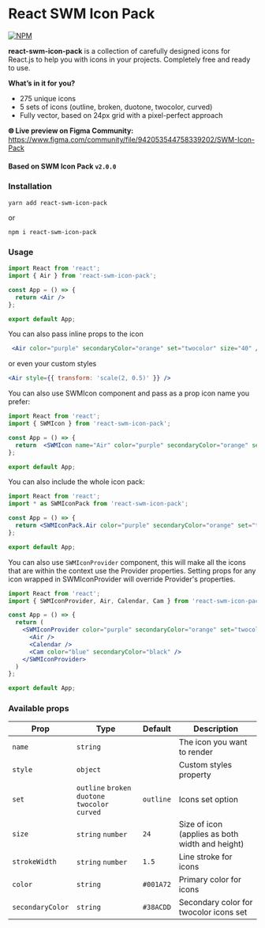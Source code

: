 # React SWM Icon Pack

[![NPM](https://img.shields.io/npm/v/react-swm-icon-pack.svg)](https://www.npmjs.com/package/react-swm-icon-pack)


**react-swm-icon-pack** is a collection of carefully designed icons for React.js to help you with icons in your projects. Completely free and ready to use.

**What’s in it for you?**
- 275 unique icons
- 5 sets of icons (outline, broken, duotone, twocolor, curved)
- Fully vector, based on 24px grid with a pixel-perfect approach

**🌐 Live preview on Figma Community:**
https://www.figma.com/community/file/942053544758339202/SWM-Icon-Pack


#### Based on SWM Icon Pack ```v2.0.0```


### Installation
    yarn add react-swm-icon-pack

  or

    npm i react-swm-icon-pack
    
### Usage

```jsx
import React from 'react';
import { Air } from 'react-swm-icon-pack';

const App = () => {
  return <Air />
};

export default App;
```

You can also pass inline props to the icon
```jsx
 <Air color="purple" secondaryColor="orange" set="twocolor" size="40" />
```

or even your custom styles
```jsx
<Air style={{ transform: 'scale(2, 0.5)' }} />
```


You can also use SWMIcon component and pass as a prop icon name you prefer:
```jsx
import React from 'react';
import { SWMIcon } from 'react-swm-icon-pack';

const App = () => {
  return  <SWMIcon name="Air" color="purple" secondaryColor="orange" set="twocolor" />
};

export default App;
```

You can also include the whole icon pack:
```jsx
import React from 'react';
import * as SWMIconPack from 'react-swm-icon-pack';

const App = () => {
  return <SWMIconPack.Air color="purple" secondaryColor="orange" set="twocolor" size="40" />
};

export default App;
```

You can also use `SWMIconProvider` component, this will make all the icons that are within the context use the Provider properties. 
Setting props for any icon wrapped in SWMIconProvider will override Provider's properties.

```jsx
import React from 'react';
import { SWMIconProvider, Air, Calendar, Cam } from 'react-swm-icon-pack';

const App = () => {
  return (
    <SWMIconProvider color="purple" secondaryColor="orange" set="twocolor" size="40" strokeWidth="1.8" >
      <Air />
      <Calendar />
      <Cam color="blue" secondaryColor="black" />
    </SWMIconProvider>
  )
};

export default App;
```

### Available props

| Prop             | Type                                             | Default   | Description                                                         |
| ---------------- | ------------------------------------------------ | --------- | ------------------------------------------------------------------- |
| `name`           | `string`                                         |           | The icon you want to render                                         |
| `style`          | `object`                                         |           | Custom styles property                                              |
| `set`            | `outline` `broken` `duotone` `twocolor` `curved` | `outline` | Icons set option                                                    |
| `size`           | `string` `number`                                | `24`      | Size of icon (applies as both width and height)                     |
| `strokeWidth`    | `string` `number`                                | `1.5`     | Line stroke for icons                                               |
| `color`          | `string`                                         | `#001A72` | Primary color for icons                                             |
| `secondaryColor` | `string`                                         | `#38ACDD` | Secondary color for twocolor icons set                              |




